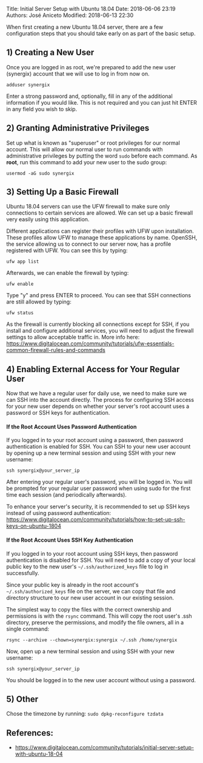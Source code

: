 Title: Initial Server Setup with Ubuntu 18.04
Date: 2018-06-06 23:19
Authors: José Aniceto
Modified: 2018-06-13 22:30

When first creating a new Ubuntu 18.04 server, there are a few configuration steps that you should take early on as part of the basic setup.

## 1) Creating a New User

Once you are logged in as root, we're prepared to add the new user (synergix) account that we will use to log in from now on.

`adduser synergix`

Enter a strong password and, optionally, fill in any of the additional information if you would like. This is not required and you can just hit ENTER in any field you wish to skip.

## 2) Granting Administrative Privileges

Set up what is known as "superuser" or root privileges for our normal account. This will allow our normal user to run commands with administrative privileges by putting the word `sudo` before each command. As **root**, run this command to add your new user to the sudo group:

`usermod -aG sudo synergix`

## 3) Setting Up a Basic Firewall

Ubuntu 18.04 servers can use the UFW firewall to make sure only connections to certain services are allowed. We can set up a basic firewall very easily using this application.

Different applications can register their profiles with UFW upon installation. These profiles allow UFW to manage these applications by name. OpenSSH, the service allowing us to connect to our server now, has a profile registered with UFW. You can see this by typing:

`ufw app list`

Afterwards, we can enable the firewall by typing:

`ufw enable`

Type "y" and press ENTER to proceed. You can see that SSH connections are still allowed by typing:

`ufw status`

As the firewall is currently blocking all connections except for SSH, if you install and configure additional services, you will need to adjust the firewall settings to allow acceptable traffic in. More info here: https://www.digitalocean.com/community/tutorials/ufw-essentials-common-firewall-rules-and-commands

## 4) Enabling External Access for Your Regular User

Now that we have a regular user for daily use, we need to make sure we can SSH into the account directly. The process for configuring SSH access for your new user depends on whether your server's root account uses a password or SSH keys for authentication.

#### If the Root Account Uses Password Authentication

If you logged in to your root account using a password, then password authentication is enabled for SSH. You can SSH to your new user account by opening up a new terminal session and using SSH with your new username:

`ssh synergix@your_server_ip`

After entering your regular user's password, you will be logged in. You will be prompted for your regular user password when using sudo for the first time each session (and periodically afterwards).

To enhance your server's security, it is recommended to set up SSH keys instead of using password authentication: https://www.digitalocean.com/community/tutorials/how-to-set-up-ssh-keys-on-ubuntu-1804

#### If the Root Account Uses SSH Key Authentication

If you logged in to your root account using SSH keys, then password authentication is disabled for SSH. You will need to add a copy of your local public key to the new user's `~/.ssh/authorized_keys` file to log in successfully.

Since your public key is already in the root account's `~/.ssh/authorized_keys` file on the server, we can copy that file and directory structure to our new user account in our existing session.

The simplest way to copy the files with the correct ownership and permissions is with the `rsync` command. This will copy the root user's .ssh directory, preserve the permissions, and modify the file owners, all in a single command:

`rsync --archive --chown=synergix:synergix ~/.ssh /home/synergix`

Now, open up a new terminal session and using SSH with your new username:

`ssh synergix@your_server_ip`

You should be logged in to the new user account without using a password. 

## 5) Other

Chose the timezone by running: `sudo dpkg-reconfigure tzdata`

## References:
* https://www.digitalocean.com/community/tutorials/initial-server-setup-with-ubuntu-18-04
